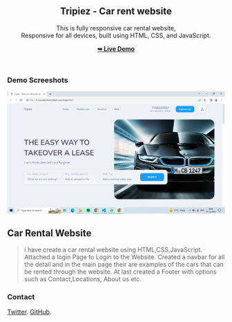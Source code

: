 <div align="center">

  <h2 align="center">Tripiez - Car rent website</h2>

  This is fully responsive car rental website, <br />Responsive for all devices, built using HTML, CSS, and JavaScript.

  <a href="https://github.com/Shishirr17/XenonStack"><strong>➥ Live Demo</strong></a>

</div>

<br />

### Demo Screeshots

![Tripiez Desktop Demo](./readme-images/Screenshot%20(16).png "Desktop Demo")

## Car Rental Website
>i have create a car rental website using HTML,CSS,JavaScript.
>Attached a login Page to Login to the Website.
>Created a navbar for all the detail and in the main page their are examples
of the cars that can be rented through the website.
>At last created a Footer with options such as Contact,Locations, About us etc.




### Contact

 [Twitter](https://www.twitter.com/Shishirr17).
 [GitHub](https://github.com/Shishirr17).



